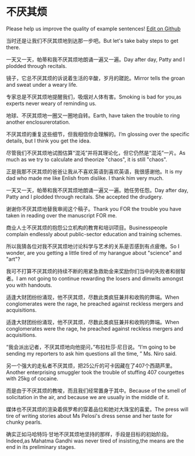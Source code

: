 # 不厌其烦

Please help us improve the quality of example sentences! [Edit on Github](https://github.com/jiyushe/jiyu-example-sentence-source/blob/main/chinese/buyanqifan.md)

<p><span class="chinese">当时还是让我们不厌其烦地到达那一步吧。</span><span class="english">But let's take baby steps to get there.</span></p>

<p><span class="chinese">一天又一天，帕蒂和我不厌其烦地朗诵一遍又一遍。</span><span class="english">Day after day, Patty and I plodded through recitals.</span></p>

<p><span class="chinese">镜子，它总不厌其烦的诉说着生活的辛酸，岁月的蹉跎。</span><span class="english">Mirror tells the groan and sweat under a weary life.</span></p>

<p><span class="chinese">专家总是不厌其烦地提醒我们，吸烟对人体有害。</span><span class="english">Smoking is bad for you,as experts never weary of reminding us.</span></p>

<p><span class="chinese">地球、不厌其烦地一圈又一圈地自转。</span><span class="english">Earth, have taken the trouble to ring another enclosurerotation.</span></p>

<p><span class="chinese">不厌其烦的重复这些细节，但我相信你会理解的。</span><span class="english">I’m glossing over the specific details, but I think you get the idea.</span></p>

<p><span class="chinese">尽管我们不厌其烦地试图估算“混沌”并将其理论化，但它仍然是“混沌”一片。</span><span class="english">As much as we try to calculate and theorize "chaos", it is still "chaos".</span></p>

<p><span class="chinese">正是我那不厌其烦的爸爸让我从不喜欢英语到喜欢英语，我很感谢他。</span><span class="english">It is my dad who made me like Enlish from dislike. I thank him very much.</span></p>

<p><span class="chinese">一天又一天，帕蒂和我不厌其烦地朗诵一遍又一遍。她任劳任怨。</span><span class="english">Day after day, Patty and I plodded through recitals. She accepted the drudgery.</span></p>

<p><span class="chinese">谢谢你不厌其烦地替我审阅这个稿子。</span><span class="english">Thank you FOR the trouble you have taken in reading over the manuscript FOR me.</span></p>

<p><span class="chinese">商业人士不厌其烦的抱怨公立机构的教育和培训项目。</span><span class="english">Businesspeople complain endlessly about public-sector education and training schemes.</span></p>

<p><span class="chinese">所以我猜各位对我不厌其烦地讨论科学与艺术的关系是否感到有点疲倦。</span><span class="english">So I wonder, are you getting a little tired of my harangue about "science" and "art"?</span></p>

<p><span class="chinese">我可不打算不厌其烦的持续不断的用紧急救助金来奖励你们当中的失败者和弱智者。</span><span class="english">I am not going to continue rewarding the losers and dimwits amongst you with handouts.</span></p>

<p><span class="chinese">适逢大财团纷纷涌现，他不厌其烦，尽数此类疯狂兼并和收购的弊端。</span><span class="english">When conglomerates were the rage, he preached against reckless mergers and acquisitions.</span></p>

<p><span class="chinese">适逢大财团纷纷涌现，他不厌其烦，尽数此类疯狂兼并和收购的弊端。</span><span class="english">When  conglomerates were the rage, he preached against reckless mergers and acquisitions.</span></p>

<p><span class="chinese">“我会派出记者，不厌其烦地向他提问，”布拉杜莎·尼日说。</span><span class="english">“I’m going to be sending my reporters to ask him questions all the time, ” Ms. Niro said.</span></p>

<p><span class="chinese">另一个强大的走私者不厌其烦，把25公斤的可卡因藏在了407个西葫芦里。</span><span class="english">Another enterprising smuggler took the trouble of stuffing 407 courgettes with 25kg of cocaine.</span></p>

<p><span class="chinese">而是由于不厌其烦的教唆，而且我们经常置身于其中。</span><span class="english">Because of the smell of solicitation in the air, and because we are usually in the middle of it.</span></p>

<p><span class="chinese">媒体也不厌其烦的渲染着佩罗希的穿着品位和她对大珠宝的喜爱。</span><span class="english">The press will tire of writing stories about Ms Pelosi's dress sense and her taste for chunky pearls.</span></p>

<p><span class="chinese">确实正如马哈特玛·甘地不厌其烦地坚持的那样，手段是目标的初始阶段。</span><span class="english">Indeed,as Mahatma Gandhi was never tired of insisting,the means are the end in its preliminary stages.</span></p>

